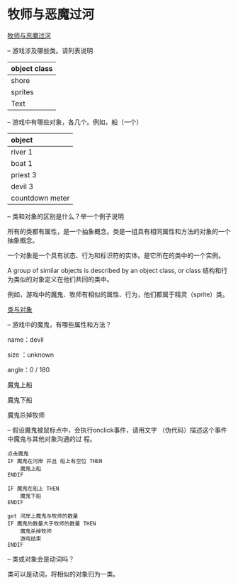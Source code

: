 # 牧师与恶魔过河

 [牧师与恶魔过河](http://www.17yy.com/f/69854.html)


– 游戏涉及哪些类。请列表说明 

| object class |
|:-------------|
|   shore          | 
|   sprites        |
|   Text           |


– 游戏中有哪些对象，各几个。例如，船（一个）

| object |
|:--------|
| river  1 |
| boat   1 |
| priest 3 |
| devil  3 |
| countdown meter |

– 类和对象的区别是什么？举一个例子说明 


所有的类都有属性，是一个抽象概念。类是一组具有相同属性和方法的对象的一个抽象概念。

一个对象是一个具有状态、行为和标识符的实体。是它所在的类中的一个实例。

A group of similar objects is described by an object class, or class
结构和行为类似的对象定义在他们共同的类中。

例如，游戏中的魔鬼、牧师有相似的属性、行为，他们都属于精灵（sprite）类。

[类与对象](https://blog.csdn.net/wangfei_edu/article/details/40372917?utm_source=blogxgwz0
)

– 游戏中的魔鬼，有哪些属性和方法？ 

name：devil

size ：unknown

angle：0 / 180

魔鬼上船

魔鬼下船

魔鬼杀掉牧师

– 假设魔鬼被鼠标点中，会执行onclick事件，请用文字 （伪代码）描述这个事件中魔鬼与其他对象沟通的过 程。 

```
点击魔鬼
IF 魔鬼在河岸 并且 船上有空位 THEN
    魔鬼上船
ENDIF

IF 魔鬼在船上 THEN
    魔鬼下船
ENDIF

get 河岸上魔鬼与牧师的数量
IF 魔鬼的数量大于牧师的数量 THEN
    魔鬼杀掉牧师
    游戏结束
ENDIF

```
– 类或对象会是动词吗？

类可以是动词，将相似的对象归为一类。

